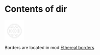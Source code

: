 # Contents of dir

![](https://github.com/hackedpassword/Unciv-Assets/blob/main/Mods/Ultima%20V%20retroset/Images/TileSets/HexaRealm/Highlight.png?raw=true)

Borders are located in mod [Ethereal borders](https://github.com/hackedpassword/Ethereal-borders).
